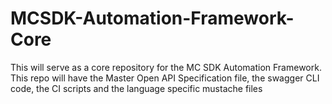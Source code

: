 # MCSDK-Automation-Framework-Core
This will serve as a core repository for the MC SDK Automation Framework. This repo will have the Master Open API Specification file, the swagger CLI code, the CI scripts and the language specific mustache files

